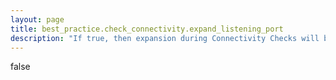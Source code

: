 ```yaml
---
layout: page
title: best_practice.check_connectivity.expand_listening_port
description: "If true, then expansion during Connectivity Checks will be done using PID of processes listening on the ports from which the host has been reached"
---
```

false